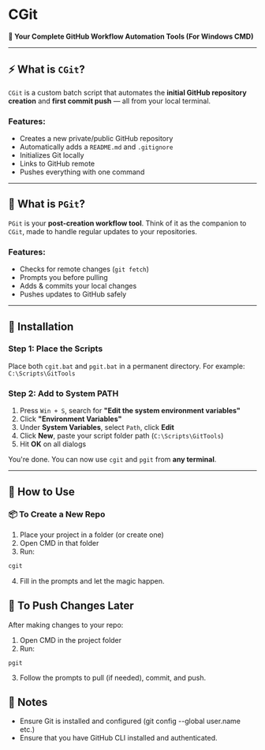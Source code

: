# CGit

**🔧 Your Complete GitHub Workflow Automation Tools (For Windows CMD)**

---

## ⚡ What is `CGit`?

`CGit` is a custom batch script that automates the **initial GitHub repository creation** and **first commit push** — all from your local terminal.

### Features:
- Creates a new private/public GitHub repository
- Automatically adds a `README.md` and `.gitignore`
- Initializes Git locally
- Links to GitHub remote
- Pushes everything with one command

---

## 🔁 What is `PGit`?

`PGit` is your **post-creation workflow tool**. Think of it as the companion to `CGit`, made to handle regular updates to your repositories.

### Features:
- Checks for remote changes (`git fetch`)
- Prompts you before pulling
- Adds & commits your local changes
- Pushes updates to GitHub safely

---

## 🤖 Installation

### Step 1: Place the Scripts
Place both `cgit.bat` and `pgit.bat` in a permanent directory. For example:  
`C:\Scripts\GitTools`

### Step 2: Add to System PATH
1. Press `Win + S`, search for **"Edit the system environment variables"**
2. Click **"Environment Variables"**
3. Under **System Variables**, select `Path`, click **Edit**
4. Click **New**, paste your script folder path (`C:\Scripts\GitTools`)
5. Hit **OK** on all dialogs

You're done. You can now use `cgit` and `pgit` from **any terminal**.

---

## 🚀 How to Use

### 📦 To Create a New Repo
1. Place your project in a folder (or create one)
2. Open CMD in that folder
3. Run:

```bash
cgit
```
4. Fill in the prompts and let the magic happen.

## 🔁 To Push Changes Later
After making changes to your repo:
1. Open CMD in the project folder
2. Run:
```
pgit
```
3. Follow the prompts to pull (if needed), commit, and push.

## 🧠 Notes
- Ensure Git is installed and configured (git config --global user.name etc.)
- Ensure that you have GitHub CLI installed and authenticated.